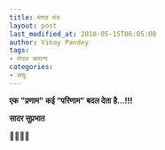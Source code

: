 ```yaml
---
title: मंगल मंत्र
layout: post
last_modified_at: 2018-05-15T06:05:00
author: Vinay Pandey
tags:
- मंगल कामना
categories:
- लघु
---
```

**एक**
**"प्रणाम" कई “परिणाम”**
**बदल देता** 
**है...!!!**

**सादर सुप्रभात**

🙏🌷🌷🙏


